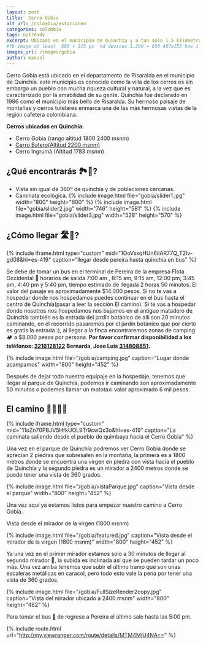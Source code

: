 ```yaml
---
layout: post
title:  Cerro Gobia
alt_url: /colombia/estacionen
categories: colombia 
tags: notready
excerpt: Ubicado en el municipio de Quinchía y a tan solo 1.5 kilómetros de su parque principal por un terreno suave, el cual lleva a una hermosa vista de la villa de los cerros. Es ideal para personas que están iniciando en el senderismo o hiking.
#fb image at least  600 × 315 px  hd devices 1.200 × 630 487x255 how i see it
images_url: /images/gobia
author: manuel
---
```

Cerro Gobia está ubicado en  el departamento de Risaralda en el municipio de Quinchía. este municipio es  conocido como la villa de los cerros  es sin embargo un pueblo con mucha riqueza cultural y natural, a la vez que es caracterizado por la amabilidad de su gente.
Quinchía fue declarado en 1986 como el  municipio más bello de Risaralda. Su hermoso paisaje de montañas y cerros tutelares enmarca una de las más hermosas vistas de la región cafetera colombiana. 

__Cerros ubicados en Quinchía:__
- Cerro Gobia (rango altitud  1800  2400 msnm)
- <a href="https://rutasdelosandes.com/colombia/cerrobatero"> Cerro Batero(Altitud 2200 msnm)</a>
- Cerro Ingrumá (Altitud 1783 msnm)

## ¿Qué encontrarás 🏞👀?
- Vista sin igual de 360º de quinchía y de poblaciones cercanas.
- Caminata ecológica.
<amp-carousel 
    width="400"
    height="400"
    layout="responsive"
    type="slides"
    autoplay
    delay="2000">
    {% include image.html 
        file="gobia/slider1.jpg" 
        width="800"
        height="600"
    %} 
     {% include image.html 
        file="gobia/slider2.jpg" 
        width="746"
        height="581"
    %} 
      {% include image.html 
        file="gobia/slider3.jpg" 
        width="528"
        height="570"
    %} 
</amp-carousel> 

## ¿Cómo llegar 🛣🚌?

{% include iframe.html
    type="custom"
    mid="1OoVsxqHUn6iIAR77Q_T2Iv-gd08&hl=es-419"
    caption="llegar desde pereira hasta quinchia en bus"
%}

Se debe de tomar un bus en el terminal de Pereira de la empresa Flota Occidental 🚌 horarios de salida 7:00 am , 8:15 am, 9:15 am, 12:00 pm, 3:45 pm,  4:40 pm y 5:40 pm, tiempo estimado de llegada 2 horas 50 minutos. El valor del pasaje es aproximadamente $14.000 pesos. 
Si no te vas a hospedar donde nos hospedamos puedes continuar en el bus hasta el centro de Quinchía(pasar a leer la sección El camino). Si te vas a hospedar donde nosotros nos hospedamos nos bajamos en el antiguo matadero de Quinchía también es la entrada del jardín botánico de allí son 20 minutos caminando, en el recorrido pasaremos por el jardín botánico que por cierto es gratis la entrada :), al llegar a la finca encontraremos zonas de camping 🏕  a $8.000 pesos por persona.
__Por favor confirmar disponibilidad a los teléfonos: <a href="tel:3216128122">3216128122</a> Bernarda, Jose Luis <a href="tel:314808851">314808851</a>.__

{% include image.html 
   file="/gobia/camping.jpg" 
   caption="Lugar donde acampamos"
   width="800"
   height="452"
%} 

Después de dejar todo nuestro equipaje en la hospedaje, tenemos que llegar al parque de Quinchía, podemos ir  caminando son aproximadamente 50 minutos o podemos llamar un mototaxi valor aproximado 6 mil pesos.


## El camino 🚶🏽🚶🏽

{% include iframe.html
    type="custom"
    mid="11oZn70PBJV5HfkUOL9Tr9cwQx3o&hl=es-419"
    caption="La caminata saliendo desde el pueblo de quimbaya hacia el Cerro Gobia"
%}

Una vez en el parque de Quinchía podremos ver Cerro Gobia donde se aprecian 2 piedras que sobresalen en la montaña, la primera es a 1800 metros donde se encuentra una virgen en piedra con vista hacia el pueblo de Quinchía  y la segundo piedra es un mirador a 2400 metros donde se puede tener una  vista de 360 grados.

{% include image.html 
   file="/gobia/vistaParque.jpg" 
   caption="Vista desde el parque"
   width="800"
   height="452"
%} 

Una vez aquí ya estamos listos para empezar nuestro camino a Cerro Gobia.


Vista desde el mirador de la virgen (1800 msnm)

{% include image.html 
   file="/gobia/featured.jpg" 
   caption="Vista desde el mirador de la virgen (1800 msnm)"
   width="800"
   height="452"
%} 

Ya una vez en el primer mirador  estamos solo a 30 minutos de llegar al segundo mirador 🙂, la subida es inclinada así que se pueden tardar un poco más. Una vez arriba tenemos que subir el último tramo  que son unas escaleras metálicas en caracol, pero todo esto vale la pena por tener una vista de 360 grados. 

{% include image.html 
   file="/gobia/FullSizeRender2copy.jpg" 
   caption="Vista del mirador ubicado a 2400 msnm"
   width="800"
   height="482"
%} 

Para tomar el bus 🚌 de regreso a Pereira el último sale hasta las 5:00 pm.

{% include route.html
           url="http://my.viewranger.com/route/details/MTM4MjU4NA=="
%}
